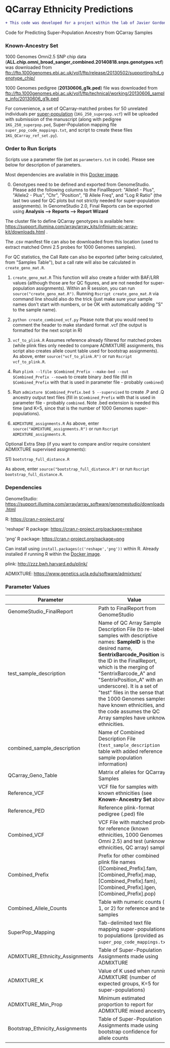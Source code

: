 # QCarray Ethnicity Predictions

```diff
+ This code was developed for a project within the lab of Javier Gordon Ogembo.
```

Code for Predicting Super-Population Ancestry from QCarray Samples

### Known-Ancestry Set ###

1000 Genomes Omni2.5 SNP chip data (**ALL.chip.omni_broad_sanger_combined.20140818.snps.genotypes.vcf**) was downloaded from ftp://ftp.1000genomes.ebi.ac.uk/vol1/ftp/release/20130502/supporting/hd_genotype_chip/

1000 Genomes pedigree (**20130606_g1k.ped**) file was downloaded from ftp://ftp.1000genomes.ebi.ac.uk/vol1/ftp/technical/working/20130606_sample_info/20130606_g1k.ped

For convenience, a set of QCarray-matched probes for 50 unrelated individuals per [super-population](http://www.internationalgenome.org/category/population/) (`1KG_250_superpop.vcf`) will be uploaded with submission of the manuscript (along with pedigree `1KG_250_superpop.ped`, Super-Population mapping file `super_pop_code_mappings.txt`, and script to create these files `1KG_QCarray_ref_set.py`).

### Order to Run Scripts ###

Scripts use a parameter file (set as `parameters.txt` in code).  Please see below for description of parameters.

Most dependencies are available in this [Docker image](https://hub.docker.com/r/cwarden45/hpv-project/).

0) Genotypes need to be defined and exported from GenomeStudio.  Please add the following columns to the FinalReport: "Allele1 - Plus", "Allele2 - Plus", "Chr", "Position", "B Allele Freq", and "Log R Ratio" (the last two used for QC plots but not strictly needed for super-population assignments).  In GenomeStudio 2.0, Final Reports can be exported using **Analysis --> Reports --> Report Wizard**

The cluster file to define QCarray genotypes is available here: https://support.illumina.com/array/array_kits/infinium-qc-array-kit/downloads.html .

The .csv manifest file can also be downloaded from this location (used to extract matched Omni 2.5 probes for 1000 Genomes samples).  

For QC statistics, the Call Rate can also be exported (after being calculated, from "Samples Table"), but a call rate will also be calculated in `create_geno_mat.R`.

1) `create_geno_mat.R`  This function will also create a folder with BAF/LRR values (although those are for QC figures, and are not needed for super-population assignments).  Within an R session, you can run `source("create_geno_mat.R")`. Running `Rscript create_geno_mat.R` via command line should also do the trick (just make sure your sample names don't start with numbers, or be OK with automatically adding "S" to the sample name).

2) `python create_combined_vcf.py` Please note that you would need to comment the header to make standard format .vcf (the output is formatted for the next script in R)

3) `vcf_to_plink.R` Assumes reference already filtered for matched probes (while plink files only needed to compare ADMIXTURE assignments, this script also creates allele count table used for bootstrap assignments). As above, enter `source("vcf_to_plink.R")` or run `Rscript vcf_to_plink.R`.

4) Run `plink --lfile $Combined_Prefix --make-bed --out $Combined_Prefix --noweb` to create binary .bed file (fill in `$Combined_Prefix` with that is used in parameter file - probably `combined`)

5) Run `admixture $Combined_Prefix.bed 5 --supervised` to create .P and .Q ancestry output text files (fill in `$Combined_Prefix` with that is used in parameter file - probably `combined`.  Note .bed extension is needed this time (and K=5, since that is the number of 1000 Genomes super-populations).

6) `ADMIXTURE_assignments.R` As above, enter `source("ADMIXTURE_assignments.R")` or run `Rscript ADMIXTURE_assignments.R`.

Optional Extra Step (if you want to compare and/or require consistent ADMIXTURE supervised assignments):

S1) `bootstrap_full_distance.R`

As above, enter `source("bootstrap_full_distance.R")` or run `Rscript bootstrap_full_distance.R`.

### Dependencies ###

GenomeStudio: https://support.illumina.com/array/array_software/genomestudio/downloads.html

R: https://cran.r-project.org/

'reshape' R package: https://cran.r-project.org/package=reshape

'png' R package: https://cran.r-project.org/package=png

Can install using `install.packages(c('reshape','png'))` within R.  Already installed if running R within the [Docker image](https://hub.docker.com/r/cwarden45/hpv-project/).

plink: http://zzz.bwh.harvard.edu/plink/

ADMIXTURE: https://www.genetics.ucla.edu/software/admixture/

### Parameter Values ###
| Parameter | Value|
|---|---|
|GenomeStudio_FinalReport|Path to FinalReport from GenomeStudio|
|test_sample_description|Name of QC Array Sample Description File (to re-label samples with descriptive names: **SampleID** is the desired name, **SentrixBarcode_Position** is the ID in the FinalReport, which is the merging of "SentrixBarcode_A" and "SentrixPosition_A" with an underscore).  It is a set of "test" files in the sense that the 1000 Genomes samples have known ethnicities, and the code assumes the QC Array samples have unknown ethnicities.|
|combined_sample_description|Name of Combined Description File (`test_sample_description` table with added reference sample population information)|
|QCarray_Geno_Table|Matrix of alleles for QCarray Samples|
|Reference_VCF|VCF file for samples with known ethnicities (see **Known-Ancestry Set** above)|
|Reference_PED|Reference plink-format pedigree (.ped) file|
|Combined_VCF|VCF File with matched probes for reference (known ethnicities, 1000 Genomes Omni 2.5) and test (unknown ethnicities, QC array) samples|
|Combined_Prefix|Prefix for other combined plink file names ([Combined_Prefix].fam, [Combined_Prefix].map, [Combined_Prefix].fam), [Combined_Prefix].lgen, [Combined_Prefix].pop)|
|Combined_Allele_Counts|Table with numeric counts (0, 1, or 2) for reference and test samples|
|SuperPop_Mapping|Tab-delimited text file mapping super-populations to populations (provided as `super_pop_code_mappings.txt`)|
|ADMIXTURE_Ethnicity_Assignments|Table of Super-Population Assignments made using ADMIXTURE|
|ADMIXTURE_K|Value of K used when running ADMIXTURE (number of expected groups, K=5 for super-populations)|
|ADMIXTURE_Min_Prop|Minimum estimated proportion to report for ADMIXTURE mixed ancestry|
|Bootstrap_Ethnicity_Assignments|Table of Super-Population Assignments made using bootstrap confidence for allele counts|
